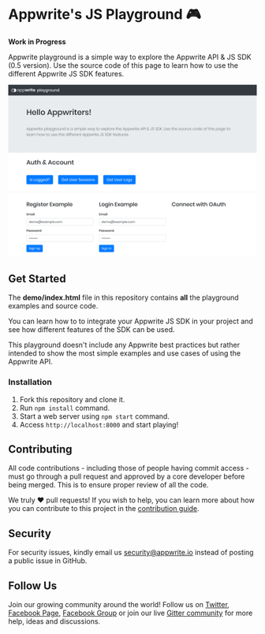 # Appwrite's JS Playground 🎮

**Work in Progress**

Appwrite playground is a simple way to explore the Appwrite API & JS SDK (0.5 version). Use the source code of this page to learn how to use the different Appwrite JS SDK features.

![Appwrite Playground](preview.png)

## Get Started

The **demo/index.html** file in this repository contains **all** the playground examples and source code.

You can learn how to to integrate your Appwrite JS SDK in your project and see how different features of the SDK can be used.

This playground doesn't include any Appwrite best practices but rather intended to show the most simple examples and use cases of using the Appwrite API.

### Installation

1. Fork this repository and clone it.
2. Run `npm install` command.
3. Start a web server using `npm start` command.
4. Access `http://localhost:8000` and start playing!

## Contributing

All code contributions - including those of people having commit access - must go through a pull request and approved by a core developer before being merged. This is to ensure proper review of all the code.

We truly ❤️ pull requests! If you wish to help, you can learn more about how you can contribute to this project in the [contribution guide](https://github.com/appwrite/appwrite/blob/master/CONTRIBUTING.md).

## Security

For security issues, kindly email us [security@appwrite.io](mailto:security@appwrite.io) instead of posting a public issue in GitHub.

## Follow Us

Join our growing community around the world! Follow us on [Twitter](https://twitter.com/appwrite_io), [Facebook Page](https://www.facebook.com/appwrite.io), [Facebook Group](https://www.facebook.com/groups/appwrite.developers/) or join our live [Gitter community](https://gitter.im/appwrite/community) for more help, ideas and discussions.
